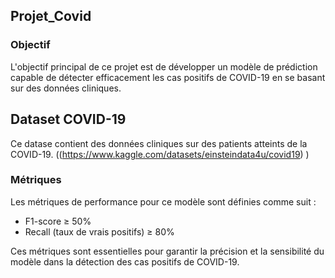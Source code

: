 ## Projet_Covid


### Objectif
L'objectif principal de ce projet  est de développer un modèle de prédiction capable de détecter efficacement les cas positifs de COVID-19 en se basant sur des données cliniques.

## Dataset COVID-19
Ce datase contient des données cliniques sur des patients atteints de la COVID-19. ((https://www.kaggle.com/datasets/einsteindata4u/covid19) )


### Métriques
Les métriques de performance pour ce modèle sont définies comme suit :

* F1-score ≥ 50%
* Recall (taux de vrais positifs) ≥ 80%

  
Ces métriques sont essentielles pour garantir la précision et la sensibilité du modèle dans la détection des cas positifs de COVID-19.
